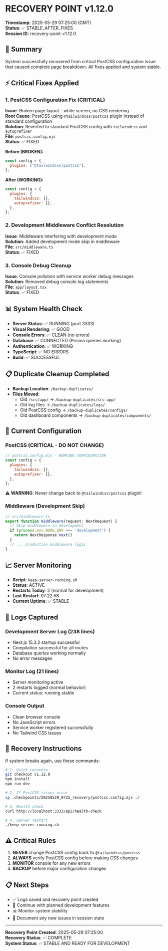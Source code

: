 # RECOVERY POINT v1.12.0
**Timestamp**: 2025-05-29 07:25:00 (GMT)  
**Status**: ✅ STABLE_AFTER_FIXES  
**Session ID**: recovery-point-v1.12.0

## 🎯 Summary
System successfully recovered from critical PostCSS configuration issue that caused complete page breakdown. All fixes applied and system stable.

## ⚡ Critical Fixes Applied

### 1. PostCSS Configuration Fix (CRITICAL)
**Issue**: Broken page layout - white screen, no CSS rendering  
**Root Cause**: PostCSS using `@tailwindcss/postcss` plugin instead of standard configuration  
**Solution**: Reverted to standard PostCSS config with `tailwindcss` and `autoprefixer`  
**File**: `postcss.config.mjs`  
**Status**: ✅ FIXED

**Before (BROKEN):**
```javascript
const config = {
  plugins: ["@tailwindcss/postcss"],
};
```

**After (WORKING):**
```javascript
const config = {
  plugins: {
    tailwindcss: {},
    autoprefixer: {},
  },
};
```

### 2. Development Middleware Conflict Resolution
**Issue**: Middleware interfering with development mode  
**Solution**: Added development mode skip in middleware  
**File**: `src/middleware.ts`  
**Status**: ✅ FIXED

### 3. Console Debug Cleanup
**Issue**: Console pollution with service worker debug messages  
**Solution**: Removed debug console.log statements  
**File**: `app/layout.tsx`  
**Status**: ✅ FIXED

## 📊 System Health Check
- **Server Status**: ✅ RUNNING (port 3333)
- **Visual Rendering**: ✅ GOOD
- **Console Errors**: ✅ CLEAN (no errors)
- **Database**: ✅ CONNECTED (Prisma queries working)
- **Authentication**: ✅ WORKING
- **TypeScript**: ✅ NO ERRORS
- **Build**: ✅ SUCCESSFUL

## 📋 Duplicate Cleanup Completed
- **Backup Location**: `/backup-duplicates/`
- **Files Moved**:
  - Old `/src/app/` → `/backup-duplicates/src-app/`
  - Old log files → `/backup-duplicates/logs/`
  - Old PostCSS config → `/backup-duplicates/configs/`
  - Old dashboard components → `/backup-duplicates/components/`

## 🔧 Current Configuration

### PostCSS (CRITICAL - DO NOT CHANGE)
```javascript
// postcss.config.mjs - WORKING CONFIGURATION
const config = {
  plugins: {
    tailwindcss: {},
    autoprefixer: {},
  },
};
```
⚠️ **WARNING**: Never change back to `@tailwindcss/postcss` plugin!

### Middleware (Development Skip)
```typescript
// src/middleware.ts
export function middleware(request: NextRequest) {
  // Skip middleware in development
  if (process.env.NODE_ENV === 'development') {
    return NextResponse.next()
  }
  // ... production middleware logic
}
```

## 📈 Server Monitoring
- **Script**: `keep-server-running.sh`
- **Status**: ACTIVE
- **Restarts Today**: 2 (normal for development)
- **Last Restart**: 07:22:58
- **Current Uptime**: ✅ STABLE

## 📝 Logs Captured

### Development Server Log (238 lines)
- Next.js 15.3.2 startup successful
- Compilation successful for all routes
- Database queries working normally
- No error messages

### Monitor Log (21 lines)
- Server monitoring active
- 2 restarts logged (normal behavior)
- Current status: running stable

### Console Output
- Clean browser console
- No JavaScript errors
- Service worker registered successfully
- No Tailwind CSS issues

## 🚀 Recovery Instructions
If system breaks again, use these commands:

```bash
# 1. Quick recovery
git checkout v1.12.0
npm install
npm run dev

# 2. If PostCSS issues occur
cp .checkpoints/20250529_0725_recovery/postcss.config.mjs ./

# 3. Health check
curl http://localhost:3333/api/health-check

# 4. Server restart
./keep-server-running.sh
```

## ⚠️ Critical Rules
1. **NEVER** change PostCSS config back to `@tailwindcss/postcss`
2. **ALWAYS** verify PostCSS config before making CSS changes
3. **MONITOR** console for any new errors
4. **BACKUP** before major configuration changes

## 📋 Next Steps
- ✅ Logs saved and recovery point created
- 🎯 Continue with planned development features
- 📊 Monitor system stability
- 📝 Document any new issues in session state

---
**Recovery Point Created**: 2025-05-29 07:25:00  
**Recovery Status**: ✅ COMPLETE  
**System Status**: ✅ STABLE AND READY FOR DEVELOPMENT